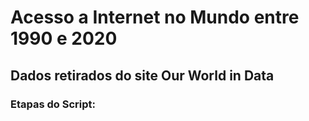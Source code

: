 # Acesso a Internet no Mundo entre 1990 e 2020

## Dados retirados do site Our World in Data

### Etapas do Script:


